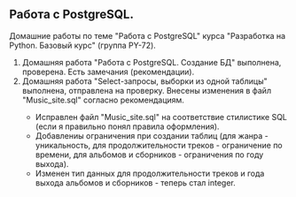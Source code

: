 ## Работа с PostgreSQL.
Домашние работы по теме "Работа с PostgreSQL" курса "Разработка на Python. Базовый курс" (группа PY-72).
<ol>
<li>Домашняя работа "Работа с PostgreSQL. Создание БД" выполнена, проверена. Есть замечания (рекомендации).</li>
<li>Домашняя работа "Select-запросы, выборки из одной таблицы" выполнена, отправлена на проверку. Внесены изменения в файл "Music_site.sql" согласно рекомендациям.</li>
<ul>
<li>Исправлен файл "Music_site.sql" на соответствие стилистике SQL (если я правильно понял правила оформления).</li>
<li>Добавлениы ограничения при создании таблиц (для жанра - уникальность, для продолжительности треков - ограничение по времени, для альбомов и сборников - ограничения по году выхода).</li>
<li>Изменен тип данных для продолжительности треков и года выхода альбомов и сборников - теперь стал integer.</li>
</ul>
</ol>
